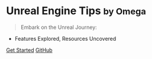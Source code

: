 # Unreal Engine Tips <small>by Omega</small>

> Embark on the Unreal Journey:

- Features Explored, Resources Uncovered

[Get Started](/README)
[GitHub](https://github.com/alex3rq/omega-ue-tips)
